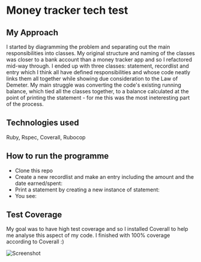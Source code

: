 # Money tracker tech test

## My Approach

I started by diagramming the problem and separating out the main responsibilities into classes.  My original structure and naming of the classes was closer to a bank account than a money tracker app and so I refactored mid-way through.  I ended up with three classes: statement, recordlist and entry which I think all have defined responsibilities and whose code neatly links them all together while showing due consideration to the Law of Demeter.  My main struggle was converting the code's existing running balance, which tied all the classes together, to a balance calculated at the point of printing the statement - for me this was the most ineteresting part of the process.

## Technologies used

Ruby, Rspec, Coverall, Rubocop

## How to run the programme

* Clone this repo
* Create a new recordlist and make an entry including the amount and the date earned/spent:
* Print a statement by creating a new instance of statement:
* You see:

## Test Coverage

My goal was to have high test coverage and so I installed Coverall to help me analyse this aspect of my code. I finished with 100% coverage according to Coverall :)

![Screenshot](http://imgur.com/ip7obaO.jpg)

